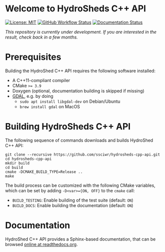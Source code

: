 # Welcome to HydroSheds C++ API

[![License: MIT](https://img.shields.io/badge/License-MIT-yellow.svg)](https://opensource.org/licenses/MIT)
[![GitHub Workflow Status](https://img.shields.io/github/workflow/status/ssciwr/hydrosheds-cpp-api/CI)](https://github.com/dokempf/hydrosheds-cpp-api/actions?query=workflow%3ACI)
[![Documentation Status](https://readthedocs.org/projects/hydrosheds-cpp-api/badge/)](https://hydrosheds-cpp-api.readthedocs.io/)

*This repository is currently under development. If you are interested in the result, check back in a few months.*
# Prerequisites

Building the HydroShed C++ API requires the following software installed:

* A C++11-compliant compiler
* CMake `>= 3.9`
* Doxygen (optional, documentation building is skipped if missing)
* [GDAL](https://gdal.org/), e.g. by doing
  *  `sudo apt install libgdal-dev` on Debian/Ubuntu
  *  `brew install gdal` on MacOS

# Building HydroSheds C++ API

The following sequence of commands downloads and builds HydroShed C++ API:

```
git clone --recursive https://github.com/ssciwr/hydrosheds-cpp-api.git
cd hydrosheds-cpp-api
mkdir build
cd build
cmake -DCMAKE_BUILD_TYPE=Release ..
make
```

The build process can be customized with the following CMake variables,
which can be set by adding `-D<var>={ON, OFF}` to the `cmake` call:

* `BUILD_TESTING`: Enable building of the test suite (default: `ON`)
* `BUILD_DOCS`: Enable building the documentation (default: `ON`)

# Documentation

HydroShed C++ API provides a Sphinx-based documentation, that can
be browsed [online at readthedocs.org](https://hydrosheds-cpp-api.readthedocs.io).
